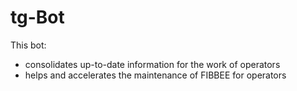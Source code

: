 # tg-Bot 
This bot:
- consolidates up-to-date information for the work of operators
- helps and accelerates the maintenance of FIBBEE for operators
